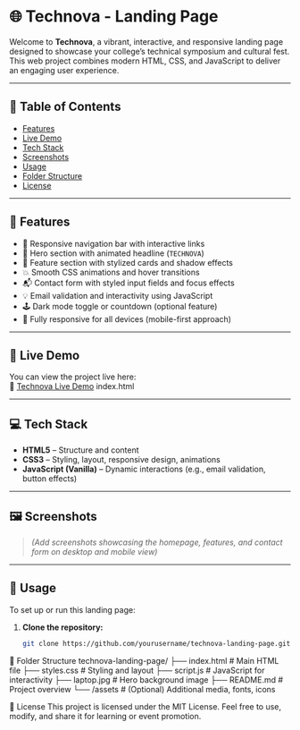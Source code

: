 # 🌐 Technova - Landing Page

Welcome to **Technova**, a vibrant, interactive, and responsive landing page designed to showcase your college’s technical symposium and cultural fest. This web project combines modern HTML, CSS, and JavaScript to deliver an engaging user experience.

---

## 📌 Table of Contents

- [Features](#features)
- [Live Demo](#live-demo)
- [Tech Stack](#tech-stack)
- [Screenshots](#screenshots)
- [Usage](#usage)
- [Folder Structure](#folder-structure)
- [License](#license)

---

## 🌟 Features

- 🧭 Responsive navigation bar with interactive links
- 🎯 Hero section with animated headline (`TECHNOVA`)
- 🧩 Feature section with stylized cards and shadow effects
- 💥 Smooth CSS animations and hover transitions
- 📬 Contact form with styled input fields and focus effects
- 💡 Email validation and interactivity using JavaScript
- 🕹 Dark mode toggle or countdown (optional feature)
- 📱 Fully responsive for all devices (mobile-first approach)

---

## 🚀 Live Demo

You can view the project live here:  
🔗 [Technova Live Demo](#) index.html

---

## 💻 Tech Stack

- **HTML5** – Structure and content
- **CSS3** – Styling, layout, responsive design, animations
- **JavaScript (Vanilla)** – Dynamic interactions (e.g., email validation, button effects)

---

## 🖼 Screenshots

> _(Add screenshots showcasing the homepage, features, and contact form on desktop and mobile view)_

---

## 🔧 Usage

To set up or run this landing page:

1. **Clone the repository:**
   ```bash
   git clone https://github.com/yourusername/technova-landing-page.git

📁 Folder Structure
technova-landing-page/
├── index.html          # Main HTML file
├── styles.css          # Styling and layout
├── script.js           # JavaScript for interactivity
├── laptop.jpg          # Hero background image
├── README.md           # Project overview
└── /assets             # (Optional) Additional media, fonts, icons

📝 License
This project is licensed under the MIT License.
Feel free to use, modify, and share it for learning or event promotion.